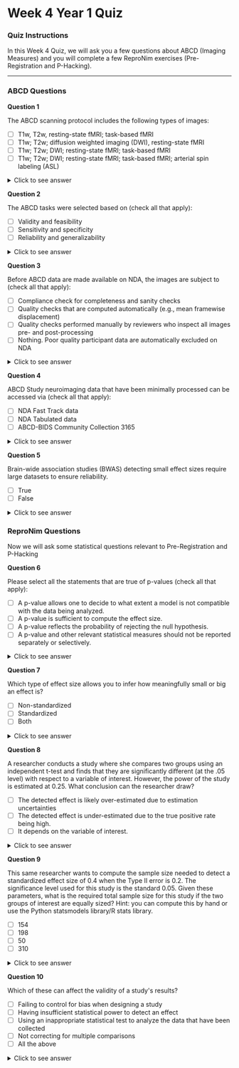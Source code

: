 # Week 4 Year 1 Quiz 

### Quiz Instructions

In this Week 4 Quiz, we will ask you a few questions about ABCD (Imaging Measures) and you will complete a few ReproNim exercises (Pre-Registration and P-Hacking).

*** 

### ABCD Questions 

**Question 1**

The ABCD scanning protocol includes the following types of images:

- [ ] T1w, T2w, resting-state fMRI; task-based fMRI
- [ ] T1w; T2w; diffusion weighted imaging (DWI), resting-state fMRI
- [ ] T1w; T2w; DWI; resting-state fMRI; task-based fMRI
- [ ] T1w; T2w; DWI; resting-state fMRI; task-based fMRI; arterial spin labeling (ASL) 

<details>
<summary>Click to see answer</summary>

T1w; T2w; DWI; resting-state fMRI; task-based fMRI

***

</details>

**Question 2**

The ABCD tasks were selected based on (check all that apply):

- [ ] Validity and feasibility
- [ ] Sensitivity and specificity
- [ ] Reliability and generalizability

<details>
<summary>Click to see answer</summary>

Validity and feasibility

Sensitivity and specificity

Reliability and generalizability

***

</details>

**Question 3**

Before ABCD data are made available on NDA, the images are subject to (check all that apply):

- [ ] Compliance check for completeness and sanity checks
- [ ] Quality checks that are computed automatically (e.g., mean framewise displacement)
- [ ] Quality checks performed manually by reviewers who inspect all images pre- and post-processing
- [ ] Nothing. Poor quality participant data are automatically excluded on NDA

<details>
<summary>Click to see answer</summary>

Compliance check for completeness and sanity checks

Quality checks that are computed automatically (e.g., mean framewise displacement)

Quality checks performed manually by reviewers who inspect all images pre- and post-processing

***

</details>

**Question 4**

ABCD Study neuroimaging data that have been minimally processed can be accessed via (check all that apply):

- [ ] NDA Fast Track data
- [ ] NDA Tabulated data
- [ ] ABCD-BIDS Community Collection 3165

<details>
<summary>Click to see answer</summary>

NDA Tabulated data

ABCD-BIDS Community Collection 3165

***

</details>

**Question 5**

Brain-wide association studies (BWAS) detecting small effect sizes require large datasets to ensure reliability.

- [ ] True
- [ ] False

<details>
<summary>Click to see answer</summary>

True

***

</details>


### ReproNim Questions 

Now we will ask some statistical questions relevant to Pre-Registration and P-Hacking

**Question 6**

Please select all the statements that are true of p-values (check all that apply):

- [ ] A p-value allows one to decide to what extent a model is not compatible with the data being analyzed.
- [ ] A p-value is sufficient to compute the effect size.
- [ ] A p-value reflects the probability of rejecting the null hypothesis.
- [ ] A p-value and other relevant statistical measures should not be reported separately or selectively.

<details>
<summary>Click to see answer</summary>

A p-value allows one to decide to what extent a model is not compatible with the data being analyzed.

A p-value and other relevant statistical measures should not be reported separately or selectively.

*** 
</details>

**Question 7**

Which type of effect size allows you to infer how meaningfully small or big an effect is?

- [ ] Non-standardized
- [ ] Standardized
- [ ] Both

<details>
<summary>Click to see answer</summary>

Standardized

*** 
</details>

**Question 8**

A researcher conducts a study where she compares two groups using an independent t-test and finds that they are significantly different (at the .05 level) with respect to a variable of interest. However, the power of the study is estimated at 0.25. What conclusion can the researcher draw?

- [ ] The detected effect is likely over-estimated due to estimation uncertainties
- [ ] The detected effect is under-estimated due to the true positive rate being high.
- [ ] It depends on the variable of interest.

<details>
<summary>Click to see answer</summary>

The detected effect is likely over-estimated due to estimation uncertainties

*** 
</details>

**Question 9**

This same researcher wants to compute the sample size needed to detect a standardized effect size of 0.4 when the Type II error is 0.2. The significance level used for this study is the standard 0.05. Given these parameters, what is the required total sample size for this study if the two groups of interest are equally sized? Hint: you can compute this by hand or use the Python statsmodels library/R stats library. 

- [ ] 154
- [ ] 198
- [ ] 50
- [ ] 310

<details>
<summary>Click to see answer</summary>

Both R and Python can be used to solve this problem and get the answer for the sample size of ONE of the groups, i.e. to get the final 
answer, we need to multiply the answer by two since we know the groups are equally sized. 

**Solution in Python**


```
> from statsmodels.stats.power import tt_ind_solve_power
> tt_ind_solve_power(effect_size=0.4, alpha=0.05, power=0.8, alternative='two-sided')
99.08032683981143
```

Note: The [statsmodels](https://www.statsmodels.org/stable/index.html) package is a really handy Python library for all 
sorts of statistical modelling. The `tt_ind_solve_power` function allows you to solve for any parameter 
of the power of a two sample t-test so long as the other parameters are provided. As with the analogous R function, 
the value returned for `n` is the sample size for one of the groups.

**Solution in R**
```
> library(pwr)
> pwr.t.test(d=0.4, power=0.8, sig.level=0.05)
    Two-sample t test power calculation 
            n = 99.08032
            d = 0.4
    sig.level = 0.05
            power = 0.8
    alternative = two.sided
NOTE: n is number in *each* group
```

Note: In R the `pwr` library can be used in much the same way that the `stats.power` submodule from `statsmodels` is used. 

*** 
</details>

**Question 10**

Which of these can affect the validity of a study's results?

- [ ] Failing to control for bias when designing a study
- [ ] Having insufficient statistical power to detect an effect
- [ ] Using an inappropriate statistical test to analyze the data that have been collected
- [ ] Not correcting for multiple comparisons
- [ ] All the above

<details>
<summary>Click to see answer</summary>

All the above

*** 
</details>
